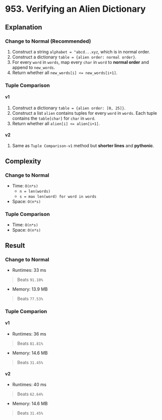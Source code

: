 # 953. Verifying an Alien Dictionary

## Explanation
### Change to Normal (Recommended)
1. Construct a string `alphabet = "abcd...xyz`, which is in normal order.
2. Construct a dictionary `table = {alien order: normal order}`.
3. For every `word` in `words`, map every `char` in `word` to **normal order** and append to `new_words`.
4. Return whether all `new_words[i] <= new_words[i+1]`. 

### Tuple Comparison
#### v1
1. Construct a dictionary `table = {alien order: [0, 25]}`.
2. Construct a list `alien` contains tuples for every `word` in `words`.
Each tuple contains the `table[char]` for `char` in `word`.
3. Return whether all `alien[i] <= alien[i+1]`. 
#### v2
1. Same as `Tuple Comparison-v1` method but **shorter lines** and **pythonic**.

## Complexity
### Change to Normal
- Time: `O(n*s)`
    - `n = len(words)`
    - `s = max len(word) for word in words`
- Space: `O(n*s)`
### Tuple Comparison
- Time: `O(n*s)`
- Space: `O(n*s)`

## Result
### Change to Normal
- Runtimes: 33 ms
> Beats `91.10%`
- Memory: 13.9 MB
> Beats `77.53%`
### Tuple Comparion
#### v1
- Runtimes: 36 ms
> Beats `81.81%`
- Memory: 14.6 MB
> Beats `31.45%`
#### v2
- Runtimes: 40 ms
> Beats `62.64%`
- Memory: 14.6 MB
> Beats `31.45%`
